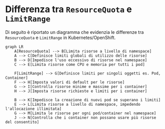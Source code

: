 # Differenza tra `ResourceQuota` e `LimitRange`

Di seguito è riportato un diagramma che evidenzia le differenze tra `ResourceQuota` e `LimitRange` in Kubernetes/OpenShift.

```mermaid
graph LR
    A[ResourceQuota] --> B[Limita risorse a livello di namespace]
    A --> C[Definisce limiti globali di utilizzo delle risorse]
    B --> D[Impedisce l'uso eccessivo di risorse nel namespace]
    C --> E[Limita risorse come CPU e memoria per tutti i pod]
    
    F[LimitRange] --> G[Definisce limiti per singoli oggetti es. Pod, Container]
    F --> H[Imposta valori di default per le risorse]
    G --> I[Controlla risorse minime e massime per i container]
    H --> J[Imposta risorse richieste e limiti per i container]

    B --> K[Impedisce la creazione di nuovi pod se superano i limiti]
    E --> L[Limita risorse a livello di namespace, impedendo l'allocazione illimitata]
    G --> M[Limita le risorse per ogni pod/container nel namespace]
    J --> N[Controlla che i container non possano usare più risorse del consentito]

